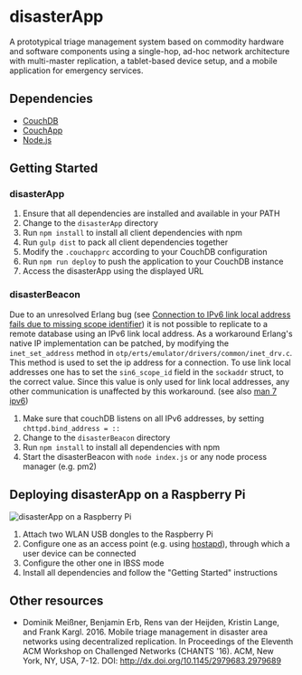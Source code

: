 disasterApp
===========
A prototypical triage management system based on commodity hardware and software components using a single-hop, ad-hoc network architecture with multi-master replication, a tablet-based device setup, and a mobile application for emergency services.

Dependencies
------------
 * [CouchDB](https://couchdb.apache.org/)
 * [CouchApp](https://github.com/couchapp/couchapp)
 * [Node.js](https://nodejs.org/)

Getting Started
---------------

### disasterApp
 1. Ensure that all dependencies are installed and available in your PATH
 1. Change to the `disasterApp` directory
 1. Run `npm install` to install all client dependencies with npm
 1. Run `gulp dist` to pack all client dependencies together
 1. Modify the `.couchapprc` according to your CouchDB configuration
 1. Run `npm run deploy` to push the application to your CouchDB instance
 1. Access the disasterApp using the displayed URL

### disasterBeacon
Due to an unresolved Erlang bug (see [Connection to IPv6 link local address fails due to missing scope identifier](http://erlang.org/pipermail/erlang-bugs/2010-October/002065.html)) it is not possible to replicate to a remote database using an IPv6 link local address.
As a workaround Erlang's native IP implementation can be patched, by modifying the `inet_set_address` method in `otp/erts/emulator/drivers/common/inet_drv.c`.
This method is used to set the ip address for a connection.
To use link local addresses one has to set the `sin6_scope_id` field in the `sockaddr` struct, to the correct value.
Since this value is only used for link local addresses, any other communication is unaffected by this workaround.
(see also [man 7 ipv6](http://linux.die.net/man/7/ipv6))

 1. Make sure that couchDB listens on all IPv6 addresses, by setting `chttpd.bind_address = ::`
 1. Change to the `disasterBeacon` directory
 1. Run `npm install` to install all dependencies with npm
 1. Start the disasterBeacon with `node index.js` or any node process manager (e.g. pm2)

Deploying disasterApp on a Raspberry Pi
---------------------------------------
![disasterApp on a Raspberry Pi](https://cloud.githubusercontent.com/assets/1503861/21144676/dfae9424-c14b-11e6-9a17-618e2e100b0b.jpg)
 1. Attach two WLAN USB dongles to the Raspberry Pi
 1. Configure one as an access point (e.g. using [hostapd](https://w1.fi/hostapd/)), through which a user device can be connected
 1. Configure the other one in IBSS mode
 1. Install all dependencies and follow the "Getting Started" instructions

Other resources
---------------
 * Dominik Meißner, Benjamin Erb, Rens van der Heijden, Kristin Lange, and Frank Kargl. 2016. Mobile triage management in disaster area networks using decentralized replication. In Proceedings of the Eleventh ACM Workshop on Challenged Networks (CHANTS '16). ACM, New York, NY, USA, 7-12. DOI: http://dx.doi.org/10.1145/2979683.2979689
